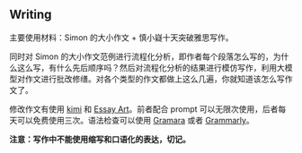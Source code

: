 ## Writing

主要使用材料：Simon 的大小作文 + 慎小嶷十天突破雅思写作。

同时对 Simon 的大小作文范例进行流程化分析，即作者每个段落怎么写的，为什么这么写，有什么先后顺序吗？然后对流程化分析的结果进行模仿写作，利用大模型对作文进行批改修缮。对各个类型的作文都做上这么几遍，你就知道该怎么写作文了。

修改作文有使用 [kimi](https://kimi.moonshot.cn/) 和 [Essay Art](https://www.essay.art/ielts)。前者配合 prompt 可以无限次使用，后者每天可以免费使用三次。语法检查可以使用 [Gramara](https://app.gramara.com/) 或者 [Grammarly](https://www.grammarly.com/)。

**注意：写作中不能使用缩写和口语化的表达，切记。**
